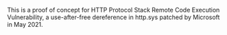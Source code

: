 This is a proof of concept for HTTP Protocol Stack Remote Code Execution Vulnerability, a use-after-free dereference in http.sys patched by Microsoft in May 2021.
